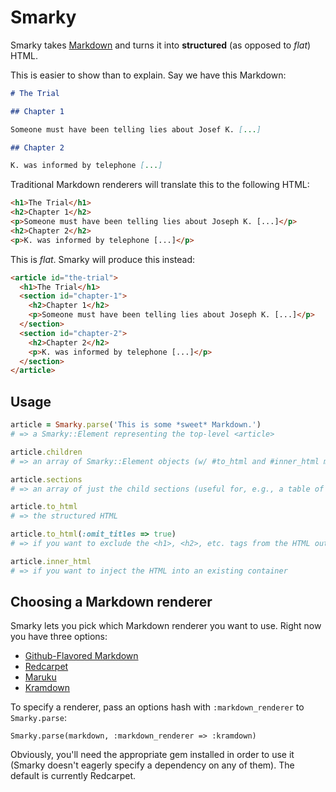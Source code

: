 Smarky
======

Smarky takes [Markdown](http://daringfireball.net/projects/markdown/) and turns it into **structured** (as opposed to *flat*) HTML.

This is easier to show than to explain. Say we have this Markdown:

```markdown
# The Trial

## Chapter 1

Someone must have been telling lies about Josef K. [...]

## Chapter 2

K. was informed by telephone [...]
```

Traditional Markdown renderers will translate this to the following HTML:

```html
<h1>The Trial</h1>
<h2>Chapter 1</h2>
<p>Someone must have been telling lies about Joseph K. [...]</p>
<h2>Chapter 2</h2>
<p>K. was informed by telephone [...]</p>
```

This is *flat*. Smarky will produce this instead:

```html
<article id="the-trial">
  <h1>The Trial</h1>
  <section id="chapter-1">
    <h2>Chapter 1</h2>
    <p>Someone must have been telling lies about Joseph K. [...]</p>
  </section>
  <section id="chapter-2">
    <h2>Chapter 2</h2>
    <p>K. was informed by telephone [...]</p>
  </section>
</article>
```

Usage
-----

```ruby
article = Smarky.parse('This is some *sweet* Markdown.')
# => a Smarky::Element representing the top-level <article>

article.children
# => an array of Smarky::Element objects (w/ #to_html and #inner_html methods)

article.sections
# => an array of just the child sections (useful for, e.g., a table of contents)

article.to_html
# => the structured HTML

article.to_html(:omit_titles => true)
# => if you want to exclude the <h1>, <h2>, etc. tags from the HTML output

article.inner_html
# => if you want to inject the HTML into an existing container
```

Choosing a Markdown renderer
----------------------------

Smarky lets you pick which Markdown renderer you want to use. Right now you have three options:

- [Github-Flavored Markdown](https://help.github.com/articles/github-flavored-markdown)
- [Redcarpet](https://github.com/vmg/redcarpet)
- [Maruku](https://github.com/bhollis/maruku)
- [Kramdown](https://github.com/gettalong/kramdown)

To specify a renderer, pass an options hash with `:markdown_renderer` to `Smarky.parse`:

    Smarky.parse(markdown, :markdown_renderer => :kramdown)

Obviously, you'll need the appropriate gem installed in order to use it (Smarky doesn't eagerly specify a dependency on any of them). The default is currently Redcarpet.

